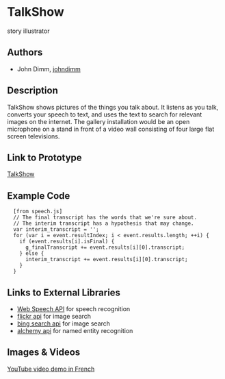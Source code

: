 # TalkShow

story illustrator

## Authors
- John Dimm, [johndimm](https://github.com/johndimm)


## Description
TalkShow shows pictures of the things you talk about.  It listens as you talk, converts your speech to text, and uses the text to search for relevant images on the internet. The gallery installation would be an open microphone on a stand in front of a video wall consisting of four large flat screen televisions.

## Link to Prototype

[TalkShow](https://dprhcp108.doteasy.com/~johndimm/TalkShow/)

## Example Code


```
  [from speech.js]
  // The final transcript has the words that we're sure about.
  // The interim transcript has a hypothesis that may change.
  var interim_transcript = '';  
  for (var i = event.resultIndex; i < event.results.length; ++i) {
    if (event.results[i].isFinal) {
      g_finalTranscript += event.results[i][0].transcript;
    } else {
      interim_transcript += event.results[i][0].transcript;
    }
  }
```


## Links to External Libraries

- [Web Speech API](https://dvcs.w3.org/hg/speech-api/raw-file/tip/speechapi.html) for speech recognition
- [flickr api](http://www.flickr.com/services/api/) for image search
- [bing search api](http://datamarket.azure.com/dataset/bing/search) for image search
- [alchemy api](http://www.alchemyapi.com/api/entity/langs.html) for named entity recognition



## Images & Videos


[YouTube video demo in French](https://www.youtube.com/watch?v=j0BDSlrP63Q)


